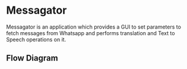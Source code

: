 # Messagator
Messagator is an application which provides a GUI to set parameters to fetch messages from Whatsapp and performs translation and Text to Speech operations on it.
## Flow Diagram 

